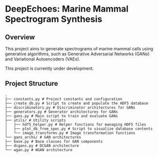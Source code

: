 # DeepEchoes: Marine Mammal Spectrogram Synthesis

## Overview
This project aims to generate spectrograms of marine mammal calls using generative algorithms, such as Generative Adversarial Networks (GANs) and Variational Autoencoders (VAEs). 

This project is currently under development.

## Project Structure

    .
    ├── constants.py # Project constants and configuration
    ├── create_db.py # Script to create and populate the HDF5 database
    ├── discriminators.py # Discriminator architectures for GANs
    ├── generators.py # Generator architectures for GANs
    ├── gans.py # Main script to train and evaluate GANs
    ├── utils/ # Utility scripts
    │   ├── hdf5_helper.py # Helper functions for managing HDF5 files
    │   ├── plot_db_from_spec.py # Script to visualize database contents
    │   └── image_transforms.py # Image transformation functions
    └── gans_archs/ # GAN architectures
    ├── base.py # Base classes for GAN components
    ├── dcgans.py # DCGAN architecture
    └── wgan.py # WGAN architecture
